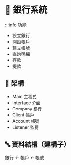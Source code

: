 # :atm: 銀行系統

:::info 功能

- 設立銀行
- 開設帳戶
- 建立帳號
- 查詢明細
- 存款
- 提款


## :wrench: 架構

- Main 主程式
- Interface 介面
- Company 銀行
- Client 帳戶
- Account 帳號
- Listener 監聽


## :abc: 資料結構（建構子）

銀行 <- 帳戶 <- 帳號

